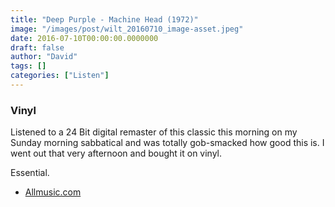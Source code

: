 ```yaml
---
title: "Deep Purple - Machine Head (1972)"
image: "/images/post/wilt_20160710_image-asset.jpeg"
date: 2016-07-10T00:00:00.0000000
draft: false
author: "David"
tags: []
categories: ["Listen"]
---
```

### **Vinyl**

 Listened to a 24 Bit digital remaster of this classic this morning on my Sunday morning sabbatical and was totally gob-smacked how good this is. I went out that very afternoon and bought it on vinyl.

 Essential.

-  [Allmusic.com](http://www.allmusic.com/album/machine-head-mw0000189625)